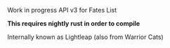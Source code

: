Work in progress API v3 for Fates List

**This requires nightly rust in order to compile**

Internally known as Lightleap (also from Warrior Cats)
